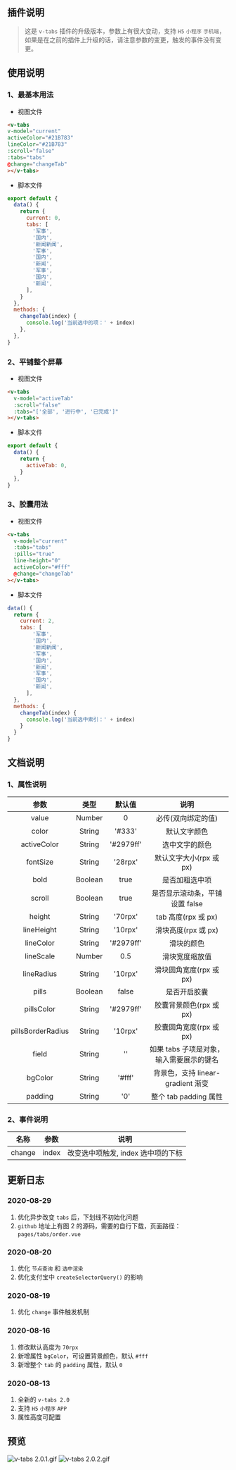 ## 插件说明

> 这是 `v-tabs` 插件的升级版本，参数上有很大变动，支持 `H5` `小程序` `手机端`，如果是在之前的插件上升级的话，请注意参数的变更，触发的事件没有变更。

## 使用说明

### 1、最基本用法

- 视图文件

```html
<v-tabs  
v-model="current" 
activeColor="#21B783" 
lineColor="#21B783"  
:scroll="false" 
:tabs="tabs" 
@change="changeTab"
></v-tabs>
```

- 脚本文件

```js
export default {
  data() {
    return {
      current: 0,
      tabs: [
        '军事',
        '国内',
        '新闻新闻',
        '军事',
        '国内',
        '新闻',
        '军事',
        '国内',
        '新闻',
      ],
    }
  },
  methods: {
    changeTab(index) {
      console.log('当前选中的项：' + index)
    },
  },
}
```

### 2、平铺整个屏幕

- 视图文件

```html
<v-tabs
  v-model="activeTab"
  :scroll="false"
  :tabs="['全部', '进行中', '已完成']"
></v-tabs>
```

- 脚本文件

```js
export default {
  data() {
    return {
      activeTab: 0,
    }
  },
}
```

### 3、胶囊用法

- 视图文件

```html
<v-tabs
  v-model="current"
  :tabs="tabs"
  :pills="true"
  line-height="0"
  activeColor="#fff"
  @change="changeTab"
></v-tabs>
```

- 脚本文件

```js
data() {
  return {
    current: 2,
    tabs: [
        '军事',
        '国内',
        '新闻新闻',
        '军事',
        '国内',
        '新闻',
        '军事',
        '国内',
        '新闻',
      ],
  },
  methods: {
    changeTab(index) {
      console.log('当前选中索引：' + index)
    }
  }
}
```

## 文档说明

### 1、属性说明

|       参数        |  类型   |  默认值   |                   说明                   |
| :---------------: | :-----: | :-------: | :--------------------------------------: |
|       value       | Number  |     0     |            必传(双向绑定的值)            |
|       color       | String  |  '#333'   |               默认文字颜色               |
|    activeColor    | String  | '#2979ff' |              选中文字的颜色              |
|     fontSize      | String  |  '28rpx'  |         默认文字大小(rpx 或 px)          |
|       bold        | Boolean |   true    |              是否加粗选中项              |
|      scroll       | Boolean |   true    |      是否显示滚动条，平铺设置 false      |
|      height       | String  |  '70rpx'  |           tab 高度(rpx 或 px)            |
|    lineHeight     | String  |  '10rpx'  |           滑块高度(rpx 或 px)            |
|     lineColor     | String  | '#2979ff' |                滑块的颜色                |
|     lineScale     | Number  |    0.5    |              滑块宽度缩放值              |
|    lineRadius     | String  |  '10rpx'  |         滑块圆角宽度(rpx 或 px)          |
|       pills       | Boolean |   false   |               是否开启胶囊               |
|    pillsColor     | String  | '#2979ff' |         胶囊背景颜色(rpx 或 px)          |
| pillsBorderRadius | String  |  '10rpx'  |         胶囊圆角宽度(rpx 或 px)          |
|       field       | String  |    ''     | 如果 tabs 子项是对象，输入需要展示的键名 |
|      bgColor      | String  |  '#fff'   |    背景色，支持 linear-gradient 渐变     |
|      padding      | String  |    '0'    |          整个 tab padding 属性           |

### 2、事件说明

|  名称  | 参数  |                说明                |
| :----: | :---: | :--------------------------------: |
| change | index | 改变选中项触发, index 选中项的下标 |

## 更新日志

### 2020-08-29

1. 优化异步改变 `tabs` 后，下划线不初始化问题
2. `github` 地址上有图 2 的源码，需要的自行下载，页面路径：`pages/tabs/order.vue`

### 2020-08-20

1. 优化 `节点查询` 和 `选中渲染`
2. 优化支付宝中 `createSelectorQuery()` 的影响

### 2020-08-19

1. 优化 `change` 事件触发机制

### 2020-08-16

1. 修改默认高度为 `70rpx`
2. 新增属性 `bgColor`，可设置背景颜色，默认 `#fff`
3. 新增整个 `tab` 的 `padding` 属性，默认 `0`

### 2020-08-13

1. 全新的 `v-tabs 2.0`
2. 支持 `H5` `小程序` `APP`
3. 属性高度可配置

## 预览

![v-tabs 2.0.1.gif](https://tva1.sinaimg.cn/large/007S8ZIlgy1ghsv40mj76g30ai0i2tsd.gif)
![v-tabs 2.0.2.gif](https://img-cdn-aliyun.dcloud.net.cn/stream/plugin_screens/42f3a920-a674-11ea-8a24-ffee00625e2e_1.png?v=1597912963)
